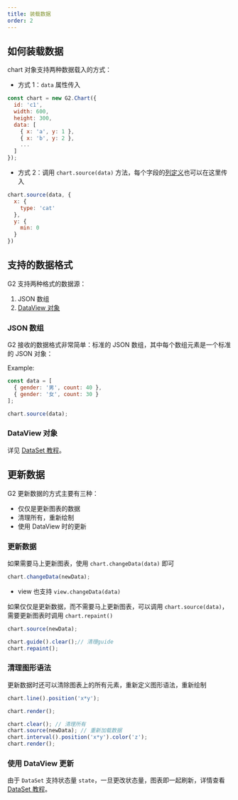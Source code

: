 ```yaml
---
title: 装载数据
order: 2
---
```


## 如何装载数据

chart 对象支持两种数据载入的方式：

* 方式 1：`data` 属性传入

```js
const chart = new G2.Chart({
  id: 'c1',
  width: 600,
  height: 300,
  data: [
    { x: 'a', y: 1 },
    { x: 'b', y: 2 },
    ...
  ]
});
```

* 方式 2：调用 `chart.source(data)` 方法，每个字段的[列定义](https://www.yuque.com/antv/g2-docs/tutorial-scale)也可以在这里传入

```js
chart.source(data, {
  x: {
    type: 'cat'
  },
  y: {
    min: 0
  }
})
```

## 支持的数据格式

G2 支持两种格式的数据源：

1. JSON 数组
2. [DataView 对象](https://www.yuque.com/antv/g2-docs/tutorial-dataset)

### JSON 数组

G2 接收的数据格式非常简单：标准的 JSON 数组，其中每个数组元素是一个标准的 JSON 对象：

Example:

```js
const data = [
  { gender: '男', count: 40 },
  { gender: '女', count: 30 }
];

chart.source(data);
```

### DataView 对象

详见 [DataSet 教程](https://www.yuque.com/antv/g2-docs/tutorial-dataset)。

## 更新数据

G2 更新数据的方式主要有三种：
* 仅仅是更新图表的数据
* 清理所有，重新绘制
* 使用 DataView 时的更新

### 更新数据

如果需要马上更新图表，使用 `chart.changeData(data)` 即可

```js
chart.changeData(newData);
```
* view 也支持 `view.changeData(data)`

如果仅仅是更新数据，而不需要马上更新图表，可以调用 `chart.source(data)`，需要更新图表时调用 `chart.repaint()`

```js
chart.source(newData);

chart.guide().clear();// 清理guide
chart.repaint();
```

### 清理图形语法

更新数据时还可以清除图表上的所有元素，重新定义图形语法，重新绘制

```js
chart.line().position('x*y');

chart.render();

chart.clear(); // 清理所有
chart.source(newData); // 重新加载数据
chart.interval().position('x*y').color('z');
chart.render();
```

### 使用 DataView  更新

由于 `DataSet` 支持状态量 `state`，一旦更改状态量，图表即一起刷新，详情查看[ DataSet 教程](https://www.yuque.com/antv/g2-docs/tutorial-dataset)。

